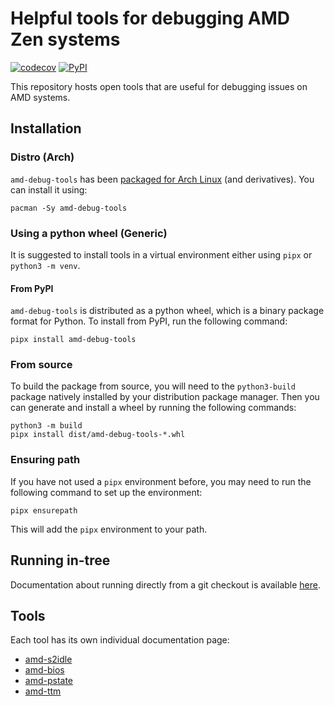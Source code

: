 # Helpful tools for debugging AMD Zen systems
[![codecov](https://codecov.io/github/superm1/amd-debug-tools/graph/badge.svg?token=Z9WTBZADGT)](https://codecov.io/github/superm1/amd-debug-tools)
[![PyPI](https://img.shields.io/pypi/v/amd-debug-tools.svg)](https://pypi.org/project/amd-debug-tools/)

This repository hosts open tools that are useful for debugging issues on AMD systems.

## Installation
### Distro (Arch)
`amd-debug-tools` has been [packaged for Arch Linux](https://archlinux.org/packages/extra/any/amd-debug-tools/) (and derivatives). You can install it using:

    pacman -Sy amd-debug-tools

### Using a python wheel (Generic)
It is suggested to install tools in a virtual environment either using
`pipx` or `python3 -m venv`.

#### From PyPI
`amd-debug-tools` is distributed as a python wheel, which is a
binary package format for Python. To install from PyPI, run the following
command:

    pipx install amd-debug-tools

### From source
To build the package from source, you will need to the `python3-build`
package natively installed by your distribution package manager. Then you
can generate and install a wheel by running the following commands:

    python3 -m build
    pipx install dist/amd-debug-tools-*.whl

### Ensuring path
If you have not used a `pipx` environment before, you may need to run the following command
to set up the environment:

    pipx ensurepath

This will add the `pipx` environment to your path.

## Running in-tree
Documentation about running directly from a git checkout is available [here](docs/in-tree.md).

## Tools

Each tool has its own individual documentation page:
* [amd-s2idle](https://github.com/superm1/amd-debug-tools/blob/master/docs/amd-s2idle.md)
* [amd-bios](https://github.com/superm1/amd-debug-tools/blob/master/docs/amd-bios.md)
* [amd-pstate](https://github.com/superm1/amd-debug-tools/blob/master/docs/amd-pstate.md)
* [amd-ttm](https://github.com/superm1/amd-debug-tools/blob/master/docs/amd-ttm.md)

